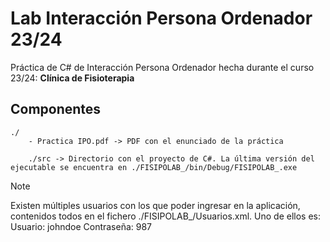 # Lab Interacción Persona Ordenador 23/24
Práctica de C# de Interacción Persona Ordenador hecha durante el curso 23/24: **Clínica de Fisioterapia**

Componentes
-----------

    ./
        - Practica IPO.pdf -> PDF con el enunciado de la práctica
        
        ./src -> Directorio con el proyecto de C#. La última versión del ejecutable se encuentra en ./FISIPOLAB_/bin/Debug/FISIPOLAB_.exe

> [!NOTE]
> Existen múltiples usuarios con los que poder ingresar en la aplicación, contenidos todos en el fichero ./FISIPOLAB_/Usuarios.xml. 
> Uno de ellos es: Usuario: johndoe Contraseña: 987